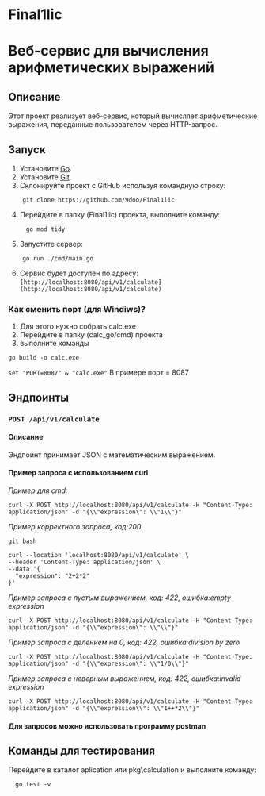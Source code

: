 # Final1lic
# Веб-сервис для вычисления арифметических выражений

## Описание
Этот проект реализует веб-сервис, который вычисляет арифметические выражения, переданные пользователем через HTTP-запрос.


## Запуск

1. Установите [Go](https://go.dev/dl/).
2. Установите [Git](https://git-scm.com/downloads).
3. Склонируйте проект с GitHub используя командную строку:
```
    git clone https://github.com/9doo/Final1lic
```
4. Перейдите в папку (Final1lic) проекта, выполните команду:
```
     go mod tidy
```
5. Запустите сервер:
```
    go run ./cmd/main.go
```
6. Сервис будет доступен по адресу: ```[http://localhost:8080/api/v1/calculate](http://localhost:8080/api/v1/calculate)```

### Как сменить порт (для Windiws)?
1. Для этого нужно собрать calc.exe 
2. Перейдите в папку (calc_go/cmd) проекта
3. выполните команды

```go build -o calc.exe``` 

```set "PORT=8087" & "calc.exe"``` 
В примере порт = 8087

## Эндпоинты
### `POST /api/v1/calculate`

#### Описание
Эндпоинт принимает JSON с математическим выражением.

#### Пример запроса с использованием curl
*Пример для cmd:*
```
curl -X POST http://localhost:8080/api/v1/calculate -H "Content-Type: application/json" -d "{\\"expression\": \\"1\\"}"
```
*Пример корректного запроса, код:200*
```
git bash

curl --location 'localhost:8080/api/v1/calculate' \
--header 'Content-Type: application/json' \
--data '{
  "expression": "2+2*2"
}'
```
*Пример запроса с пустым выражением, код: 422, ошибка:empty expression*
```
curl -X POST http://localhost:8080/api/v1/calculate -H "Content-Type: application/json" -d "{\\"expression\": \\"\\"}" 
```
*Пример запроса с делением на 0, код: 422, ошибка:division by zero*
```
curl -X POST http://localhost:8080/api/v1/calculate -H "Content-Type: application/json" -d "{\\"expression\": \\"1/0\\"}" 
```
*Пример запроса с неверным выражением, код: 422, ошибка:invalid expression*
```
curl -X POST http://localhost:8080/api/v1/calculate -H "Content-Type: application/json" -d "{\\"expression\\": \\"1++*2\\"}" 
```
#### Для запросов можно использовать программу postman

## Команды для тестирования
Перейдите в каталог aplication или pkg\calculation и выполните команду:
```
  go test -v
```
